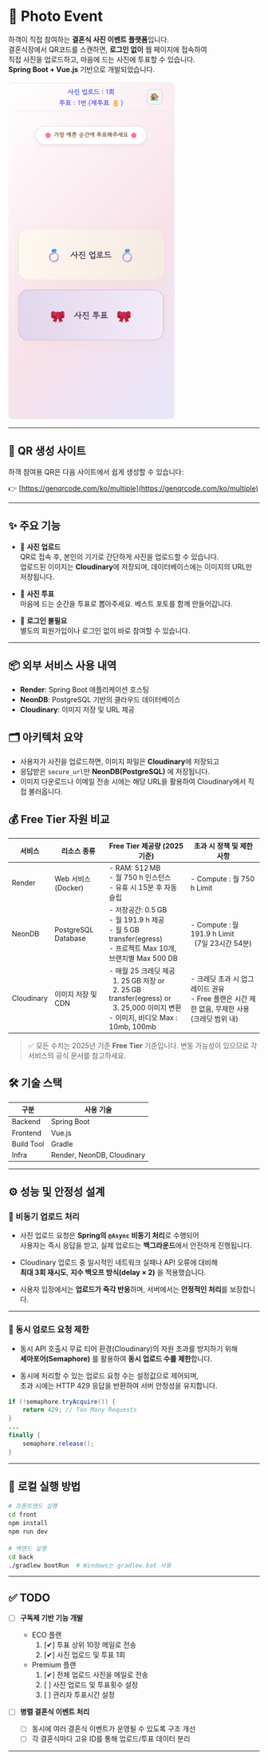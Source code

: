 # 💍 Photo Event

하객이 직접 참여하는 **결혼식 사진 이벤트 플랫폼**입니다.  
결혼식장에서 QR코드를 스캔하면, **로그인 없이** 웹 페이지에 접속하여  
직접 사진을 업로드하고, 마음에 드는 사진에 투표할 수 있습니다.  
**Spring Boot + Vue.js** 기반으로 개발되었습니다.

![홈 화면](./HOME.png)

---

## 🔗 QR 생성 사이트

하객 참여용 QR은 다음 사이트에서 쉽게 생성할 수 있습니다:

👉 [https://genqrcode.com/ko/multiple](https://genqrcode.com/ko/multiple)

---

## ✨ 주요 기능

- 📸 **사진 업로드**  
  QR로 접속 후, 본인의 기기로 간단하게 사진을 업로드할 수 있습니다.  
  업로드된 이미지는 **Cloudinary**에 저장되며, 데이터베이스에는 이미지의 URL만 저장됩니다.

- 🎀 **사진 투표**  
  마음에 드는 순간을 투표로 뽑아주세요. 베스트 포토를 함께 만들어갑니다.

- 🔐 **로그인 불필요**  
  별도의 회원가입이나 로그인 없이 바로 참여할 수 있습니다.

---

## 📦 외부 서비스 사용 내역

- **Render**: Spring Boot 애플리케이션 호스팅  
- **NeonDB**: PostgreSQL 기반의 클라우드 데이터베이스  
- **Cloudinary**: 이미지 저장 및 URL 제공

## 🗂️ 아키텍처 요약

- 사용자가 사진을 업로드하면, 이미지 파일은 **Cloudinary**에 저장되고  
- 응답받은 `secure_url`만 **NeonDB(PostgreSQL)** 에 저장됩니다.  
- 이미지 다운로드나 이메일 전송 시에는 해당 URL을 활용하여 Cloudinary에서 직접 불러옵니다.

## 💰 Free Tier 자원 비교

| **서비스**     | **리소스 종류**       | **Free Tier 제공량 (2025 기준)**                                                                 | **초과 시 정책 및 제한 사항**                                                                 |
|----------------|------------------------|--------------------------------------------------------------------------------------------------|----------------------------------------------------------------------------------------------|
| Render         | Web 서비스 (Docker)    | - RAM: 512 MB<br>- 월 750 h 인스턴스<br>- 유휴 시 15분 후 자동 슬립              | - Compute : 월 750 h Limit
| NeonDB         | PostgreSQL Database    | - 저장공간: 0.5 GB<br>- 월 191.9 h  제공<br>- 월 5 GB transfer(egress)<br>- 프로젝트 Max 10개, 브랜치별 Max 500 DB | - Compute : 월 191.9 h Limit<br>&nbsp;&nbsp;(7일 23시간 54분) |
| Cloudinary     | 이미지 저장 및 CDN     | - 매월 25 크레딧 제공<br>&nbsp;&nbsp;1. 25 GB 저장 or <br>&nbsp;&nbsp;2. 25 GB transfer(egress) or<br>&nbsp;&nbsp;3. 25,000 이미지 변환<br>- 이미지, 비디오 Max :  10mb, 100mb | - 크레딧 초과 시 업그레이드 권유<br>- Free 플랜은 시간 제한 없음, 무제한 사용(크레딧 범위 내) |


> ✅ 모든 수치는 2025년 기준 **Free Tier** 기준입니다. 변동 가능성이 있으므로 각 서비스의 공식 문서를 참고하세요.

## 🛠️ 기술 스택

| 구분      | 사용 기술          |
|-----------|-------------------|
| Backend   | Spring Boot       |
| Frontend  | Vue.js            |
| Build Tool| Gradle            |
| Infra     | Render, NeonDB, Cloudinary |

---

## ⚙️ 성능 및 안정성 설계

### 🔁 비동기 업로드 처리

- 사진 업로드 요청은 **Spring의 `@Async` 비동기 처리**로 수행되어  
  사용자는 즉시 응답을 받고, 실제 업로드는 **백그라운드**에서 안전하게 진행됩니다.

- Cloudinary 업로드 중 일시적인 네트워크 실패나 API 오류에 대비해  
  **최대 3회 재시도**, **지수 백오프 방식(delay × 2)** 을 적용했습니다.

- 사용자 입장에서는 **업로드가 즉각 반응**하며, 서버에서는 **안정적인 처리**를 보장합니다.

---

### 🧯 동시 업로드 요청 제한

- 동시 API 호출시 무료 티어 환경(Cloudinary)의 자원 초과를 방지하기 위해  
  **세마포어(Semaphore)** 를 활용하여 **동시 업로드 수를 제한**합니다.

- 동시에 처리할 수 있는 업로드 요청 수는 설정값으로 제어되며,  
  초과 시에는 HTTP 429 응답을 반환하여 서버 안정성을 유지합니다.
```java
if (!semaphore.tryAcquire()) {
    return 429; // Too Many Requests
}
...
finally {
    semaphore.release();
}
```
---

## 🚀 로컬 실행 방법

```bash
# 프론트엔드 실행
cd front
npm install
npm run dev

# 백엔드 실행
cd back
./gradlew bootRun  # Windows는 gradlew.bat 사용
```

---


## ✅ TODO

- [ ] **구독제 기반 기능 개발**
  - ECO 플랜  
    1. [✔] 투표 상위 10장 메일로 전송 
    2. [✔] 사진 업로드 및 투표 1회 
  - Premium 플랜  
    1. [✔] 전체 업로드 사진을 메일로 전송 
    2. [ ] 사진 업로드 및 투표횟수 설정 
    3. [ ] 관리자 투표시간 설정 

- [ ] **병렬 결혼식 이벤트 처리**
  - [ ] 동시에 여러 결혼식 이벤트가 운영될 수 있도록 구조 개선 
  - [ ] 각 결혼식마다 고유 ID를 통해 업로드/투표 데이터 분리 

---